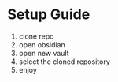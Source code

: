 # Setup Guide

1. clone repo
2. open obsidian
3. open new vault
4. select the cloned repository
5. enjoy
